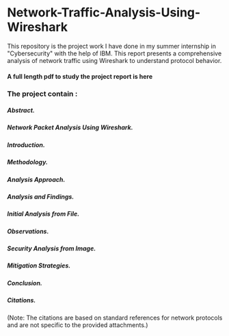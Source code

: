 # Network-Traffic-Analysis-Using-Wireshark
 This repository is the project work I have done in my summer internship in "Cybersecurity"  with the help of IBM.  This report presents a comprehensive analysis of network traffic using Wireshark to understand protocol behavior.
#### A full length pdf to study the project report is here

### The project contain :
##### Abstract.
##### Network Packet Analysis Using Wireshark. 
##### Introduction.
##### Methodology. 
##### Analysis Approach.
##### Analysis and Findings.
##### Initial Analysis from File. 
##### Observations.
##### Security Analysis from Image.
##### Mitigation Strategies.
##### Conclusion.
##### Citations.
(Note: The citations are based on standard references for network protocols and are not specific to
the provided attachments.)
